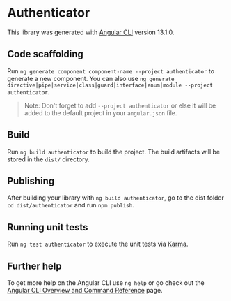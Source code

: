 # Authenticator

This library was generated with [Angular CLI](https://github.com/angular/angular-cli) version 13.1.0.

## Code scaffolding

Run `ng generate component component-name --project authenticator` to generate a new component. You can also use `ng generate directive|pipe|service|class|guard|interface|enum|module --project authenticator`.
> Note: Don't forget to add `--project authenticator` or else it will be added to the default project in your `angular.json` file. 

## Build

Run `ng build authenticator` to build the project. The build artifacts will be stored in the `dist/` directory.

## Publishing

After building your library with `ng build authenticator`, go to the dist folder `cd dist/authenticator` and run `npm publish`.

## Running unit tests

Run `ng test authenticator` to execute the unit tests via [Karma](https://karma-runner.github.io).

## Further help

To get more help on the Angular CLI use `ng help` or go check out the [Angular CLI Overview and Command Reference](https://angular.io/cli) page.
